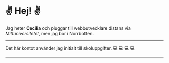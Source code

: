 # :v: Hej! :v:

Jag heter **Cecilia** och pluggar till webbutvecklare distans via *Mittuniversitetet*, men jag bor i Norrbotten.
____
Det här kontot använder jag initialt till skoluppgifter.
:computer: :computer: :computer: :computer:
____

[^1]: celi2302@student.miun.se 
